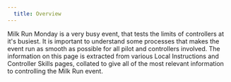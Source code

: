 ```yaml
---
  title: Overview
---
```


Milk Run Monday is a very busy event, that tests the limits of controllers at it's busiest. It is important to understand some processes that makes the event run as smooth as possible for all pilot and controllers involved. The information on this page is extracted from various Local Instructions and Controller Skills pages, collated to give all of the most relevant information to controlling the Milk Run event.
